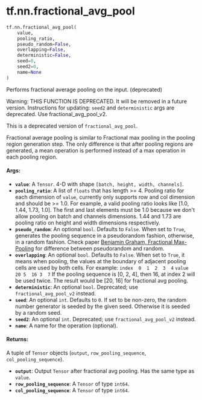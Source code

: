 <div itemscope itemtype="http://developers.google.com/ReferenceObject">
<meta itemprop="name" content="tf.nn.fractional_avg_pool" />
<meta itemprop="path" content="Stable" />
</div>

# tf.nn.fractional_avg_pool

``` python
tf.nn.fractional_avg_pool(
    value,
    pooling_ratio,
    pseudo_random=False,
    overlapping=False,
    deterministic=False,
    seed=0,
    seed2=0,
    name=None
)
```

Performs fractional average pooling on the input. (deprecated)

Warning: THIS FUNCTION IS DEPRECATED. It will be removed in a future version.
Instructions for updating:
`seed2` and `deterministic` args are deprecated.  Use fractional_avg_pool_v2.

This is a deprecated version of `fractional_avg_pool`.

Fractional average pooling is similar to Fractional max pooling in the pooling
region generation step. The only difference is that after pooling regions are
generated, a mean operation is performed instead of a max operation in each
pooling region.

#### Args:

* <b>`value`</b>: A `Tensor`. 4-D with shape `[batch, height, width, channels]`.
* <b>`pooling_ratio`</b>: A list of `floats` that has length >= 4.  Pooling ratio for
    each dimension of `value`, currently only supports row and col dimension
    and should be >= 1.0. For example, a valid pooling ratio looks like [1.0,
    1.44, 1.73, 1.0]. The first and last elements must be 1.0 because we don't
    allow pooling on batch and channels dimensions.  1.44 and 1.73 are pooling
    ratio on height and width dimensions respectively.
* <b>`pseudo_random`</b>: An optional `bool`.  Defaults to `False`. When set to `True`,
    generates the pooling sequence in a pseudorandom fashion, otherwise, in a
    random fashion. Check paper [Benjamin Graham, Fractional
    Max-Pooling](http://arxiv.org/abs/1412.6071) for difference between
    pseudorandom and random.
* <b>`overlapping`</b>: An optional `bool`.  Defaults to `False`.  When set to `True`,
    it means when pooling, the values at the boundary of adjacent pooling
    cells are used by both cells. For example:
    `index  0  1  2  3  4`
    `value  20 5  16 3  7`
    If the pooling sequence is [0, 2, 4], then 16, at index 2 will be used
    twice.  The result would be [20, 16] for fractional avg pooling.
* <b>`deterministic`</b>: An optional `bool`.  Deprecated; use `fractional_avg_pool_v2`
    instead.
* <b>`seed`</b>: An optional `int`.  Defaults to `0`.  If set to be non-zero, the
    random number generator is seeded by the given seed.  Otherwise it is
    seeded by a random seed.
* <b>`seed2`</b>: An optional `int`.  Deprecated; use `fractional_avg_pool_v2` instead.
* <b>`name`</b>: A name for the operation (optional).


#### Returns:

A tuple of `Tensor` objects (`output`, `row_pooling_sequence`,
`col_pooling_sequence`).
* <b>`output`</b>: Output `Tensor` after fractional avg pooling.  Has the same type as
    `value`.
* <b>`row_pooling_sequence`</b>: A `Tensor` of type `int64`.
* <b>`col_pooling_sequence`</b>: A `Tensor` of type `int64`.